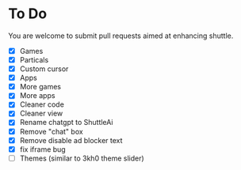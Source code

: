 # To Do 
You are welcome to submit pull requests aimed at enhancing shuttle.
- [x] Games
- [x] Particals
- [x] Custom cursor
- [x] Apps 
- [x] More games
- [x] More apps
- [x] Cleaner code
- [x] Cleaner view
- [x] Rename chatgpt to ShuttleAi
- [x] Remove "chat" box
- [x] Remove disable ad blocker text
- [x] fix iframe bug
- [ ] Themes (similar to 3kh0 theme slider)
